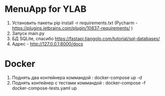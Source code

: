 # MenuApp for YLAB

1. Установить пакеты pip install -r requirements.txt (Pycharm - https://plugins.jetbrains.com/plugin/10837-requirements/ )
2. Запуск main.py
3. БД SQLite, спасибо https://fastapi.tiangolo.com/tutorial/sql-databases/
4. Адрес - http://127.0.0.1:8000/docs

# Docker
1. Поднять два контейнера коммандой : docker-compose up -d
2. Поднять контейнер с тестами коммандой : docker-compose -f docker-compose-tests.yaml up
